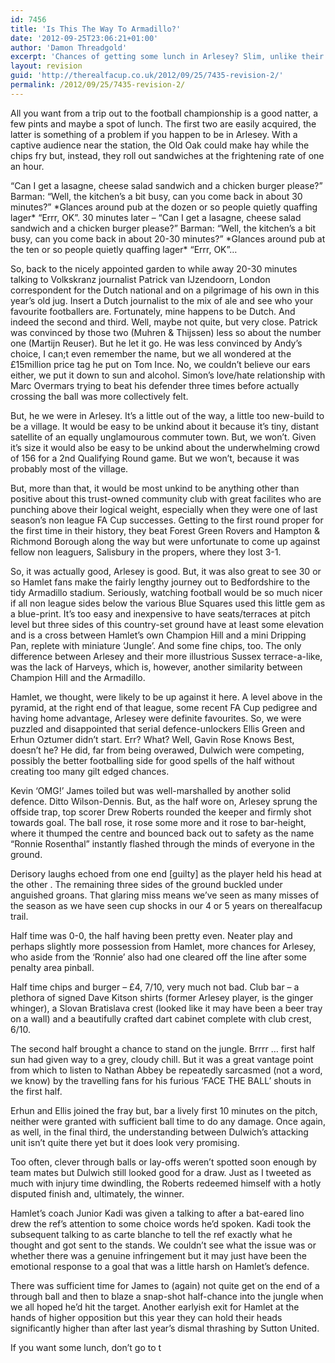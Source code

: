 ```yaml
---
id: 7456
title: 'Is This The Way To Armadillo?'
date: '2012-09-25T23:06:21+01:00'
author: 'Damon Threadgold'
excerpt: 'Chances of getting some lunch in Arlesey? Slim, unlike their sandwiches.'
layout: revision
guid: 'http://therealfacup.co.uk/2012/09/25/7435-revision-2/'
permalink: /2012/09/25/7435-revision-2/
---
```


All you want from a trip out to the football championship is a good natter, a few pints and maybe a spot of lunch. The first two are easily acquired, the latter is something of a problem if you happen to be in Arlesey. With a captive audience near the station, the Old Oak could make hay while the chips fry but, instead, they roll out sandwiches at the frightening rate of one an hour.

“Can I get a lasagne, cheese salad sandwich and a chicken burger please?” Barman: “Well, the kitchen’s a bit busy, can you come back in about 30 minutes?” \*Glances around pub at the dozen or so people quietly quaffing lager\* “Errr, OK”. 30 minutes later – “Can I get a lasagne, cheese salad sandwich and a chicken burger please?” Barman: “Well, the kitchen’s a bit busy, can you come back in about 20-30 minutes?” \*Glances around pub at the ten or so people quietly quaffing lager\* “Errr, OK”…

So, back to the nicely appointed garden to while away 20-30 minutes talking to Volkskranz journalist Patrick van IJzendoorn, London correspondent for the Dutch national and on a pilgrimage of his own in this year’s old jug. Insert a Dutch journalist to the mix of ale and see who your favourite footballers are. Fortunately, mine happens to be Dutch. And indeed the second and third. Well, maybe not quite, but very close. Patrick was convinced by those two (Muhren &amp; Thijssen) less so about the number one (Martijn Reuser). But he let it go. He was less convinced by Andy’s choice, I can;t even remember the name, but we all wondered at the £15million price tag he put on Tom Ince. No, we couldn’t believe our ears either, we put it down to sun and alcohol. Simon’s love/hate relationship with Marc Overmars trying to beat his defender three times before actually crossing the ball was more collectively felt.

But, he we were in Arlesey. It’s a little out of the way, a little too new-build to be a village. It would be easy to be unkind about it because it’s tiny, distant satellite of an equally unglamourous commuter town. But, we won’t. Given it’s size it would also be easy to be unkind about the underwhelming crowd of 156 for a 2nd Qualifying Round game. But we won’t, because it was probably most of the village.

But, more than that, it would be most unkind to be anything other than positive about this trust-owned community club with great facilites who are punching above their logical weight, especially when they were one of last season’s non league FA Cup successes. Getting to the first round proper for the first time in their history, they beat Forest Green Rovers and Hampton &amp; Richmond Borough along the way but were unfortunate to come up against fellow non leaguers, Salisbury in the propers, where they lost 3-1.

So, it was actually good, Arlesey is good. But, it was also great to see 30 or so Hamlet fans make the fairly lengthy journey out to Bedfordshire to the tidy Armadillo stadium. Seriously, watching football would be so much nicer if all non league sides below the various Blue Squares used this little gem as a blue-print. It’s too easy and inexpensive to have seats/terraces at pitch level but three sides of this country-set ground have at least some elevation and is a cross between Hamlet’s own Champion Hill and a mini Dripping Pan, replete with miniature ‘Jungle’. And some fine chips, too. The only difference between Arlesey and their more illustrious Sussex terrace-a-like, was the lack of Harveys, which is, however, another similarity between Champion Hill and the Armadillo.

Hamlet, we thought, were likely to be up against it here. A level above in the pyramid, at the right end of that league, some recent FA Cup pedigree and having home advantage, Arlesey were definite favourites. So, we were puzzled and disappointed that serial defence-unlockers Ellis Green and Erhun Oztumer didn’t start. Err? What? Well, Gavin Rose Knows Best, doesn’t he? He did, far from being overawed, Dulwich were competing, possibly the better footballing side for good spells of the half without creating too many gilt edged chances.

Kevin ‘OMG!’ James toiled but was well-marshalled by another solid defence. Ditto Wilson-Dennis. But, as the half wore on, Arlesey sprung the offside trap, top scorer Drew Roberts rounded the keeper and firmly shot towards goal. The ball rose, it rose some more and it rose to bar-height, where it thumped the centre and bounced back out to safety as the name “Ronnie Rosenthal” instantly flashed through the minds of everyone in the ground.

Derisory laughs echoed from one end \[guilty\] as the player held his head at the other . The remaining three sides of the ground buckled under anguished groans. That glaring miss means we’ve seen as many misses of the season as we have seen cup shocks in our 4 or 5 years on therealfacup trail.

Half time was 0-0, the half having been pretty even. Neater play and perhaps slightly more possession from Hamlet, more chances for Arlesey, who aside from the ‘Ronnie’ also had one cleared off the line after some penalty area pinball.

Half time chips and burger – £4, 7/10, very much not bad. Club bar – a plethora of signed Dave Kitson shirts (former Arlesey player, is the ginger whinger), a Slovan Bratislava crest (looked like it may have been a beer tray on a wall) and a beautifully crafted dart cabinet complete with club crest, 6/10.

The second half brought a chance to stand on the jungle. Brrrr … first half sun had given way to a grey, cloudy chill. But it was a great vantage point from which to listen to Nathan Abbey be repeatedly sarcasmed (not a word, we know) by the travelling fans for his furious ‘FACE THE BALL’ shouts in the first half.

Erhun and Ellis joined the fray but, bar a lively first 10 minutes on the pitch, neither were granted with sufficient ball time to do any damage. Once again, as well, in the final third, the understanding between Dulwich’s attacking unit isn’t quite there yet but it does look very promising.

Too often, clever through balls or lay-offs weren’t spotted soon enough by team mates but Dulwich still looked good for a draw. Just as I tweeted as much with injury time dwindling, the Roberts redeemed himself with a hotly disputed finish and, ultimately, the winner.

Hamlet’s coach Junior Kadi was given a talking to after a bat-eared lino drew the ref’s attention to some choice words he’d spoken. Kadi took the subsequent talking to as carte blanche to tell the ref exactly what he thought and got sent to the stands. We couldn’t see what the issue was or whether there was a genuine infringement but it may just have been the emotional response to a goal that was a little harsh on Hamlet’s defence.

There was sufficient time for James to (again) not quite get on the end of a through ball and then to blaze a snap-shot half-chance into the jungle when we all hoped he’d hit the target. Another earlyish exit for Hamlet at the hands of higher opposition but this year they can hold their heads significantly higher than after last year’s dismal thrashing by Sutton United.

If you want some lunch, don’t go to t